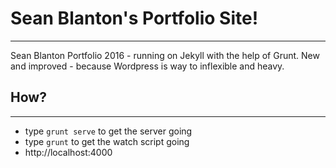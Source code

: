 # Sean Blanton's Portfolio Site!
---
Sean Blanton Portfolio 2016 - running on Jekyll with the help of Grunt. New and improved - because Wordpress is way to inflexible and heavy.

## How? 
---
* type `grunt serve` to get the server going
* type `grunt` to get the watch script going 
* http://localhost:4000
